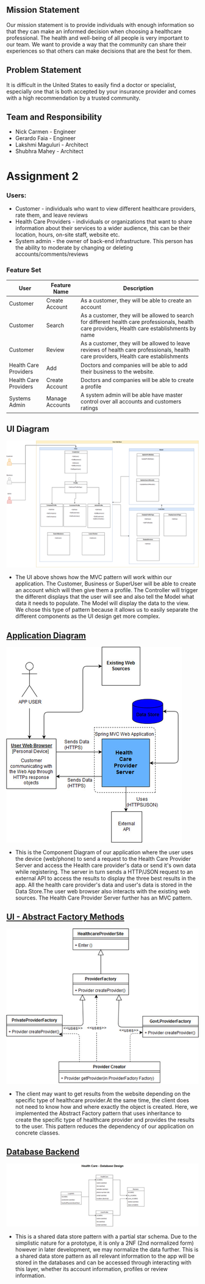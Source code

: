 ## Mission Statement
  Our mission statement is to provide individuals with enough information so that they can make an informed decision when choosing a healthcare professional.  The health and well-being of all people is very important to our team.  We want to provide a way that the community can share their experiences so that others can make decisions that are the best for them.

## Problem Statement
   It is difficult in the United States to easily find a doctor or specialist, especially one that is both accepted by your insurance provider and comes with a high recommendation by a trusted community.
   
## Team and Responsibility
* Nick Carmen - Engineer
* Gerardo Faia - Engineer
* Lakshmi Maguluri - Architect
* Shubhra Mahey - Architect

# Assignment 2

### Users:

- Customer - individuals who want to view different healthcare providers, rate them, and leave reviews
- Health Care Providers - individuals or organizations that want to share information about their services to a wider audience, this can be their location, hours, on-site staff, website etc.
- System admin - the owner of back-end infrastructure.  This person has the ability to moderate by changing or deleting accounts/comments/reviews

### Feature Set

| User | Feature Name | Description |
| --- | --- | --- |
| Customer | Create Account | As a customer, they will be able to create an account |
| Customer | Search | As a customer, they will be allowed to search for different health care professionals, health care providers, Health care establishments by name |
| Customer | Review | As a customer, they will be allowed to leave reviews of health care professionals, health care providers, Health care establishments |
| Health Care Providers | Add | Doctors and companies will be able to add their business to the website. |
| Health Care Providers | Create Account | Doctors and companies will be able to create a profile |
| Systems Admin | Manage Accounts | A system admin will be able have master control over all accounts and customers ratings |



## UI Diagram 
![](ui_full.jpg)
- The UI above shows how the MVC pattern will work within our application. The Customer, Business or SuperUser will be able to create an account which will then give them a profile. The Controller will trigger the different displays that the user will see and also tell the Model what data it needs to populate. The Model will display the data to the view. We chose this type of pattern because it allows us to easily separate the different components as the UI design get more complex.

## [Application Diagram](https://drive.google.com/file/d/1q7LKR04xSaLWcB6vnQTWxlQ9pp57ZU6f/view?usp=sharing)
![](app_diagram.jpg)
- This is the Component Diagram of our application where the user uses the device (web/phone) to send a request to the Health Care Provider Server and access the Health care provider&#39;s data or send it&#39;s own data while registering. The server in turn sends a HTTP/JSON request to an external API to access the results to display the three best results in the app. All the health care provider&#39;s data and user&#39;s data is stored in the Data Store.The user web browser also interacts with the existing web sources. The Health Care Provider Server further has an MVC pattern.

## [UI - Abstract Factory Methods](https://drive.google.com/file/d/1lT39HgxnoIeXHqyfFEfIisYFTiYXyUdj/view?usp=sharing)
![](ui.jpg)

- The client may want to get results from the website depending on the specific type of healthcare provider.At the same time, the client does not need to know how and where exactly the object is created. Here, we implemented the Abstract Factory pattern that uses inheritance to create the specific type of healthcare provider and provides the results to the user. This pattern reduces the  dependency of our application on concrete classes.

## [Database Backend](https://drive.google.com/file/d/1f4NE4Giiy93wb0sdTH21UXn6m-6Hu78A/view?usp=sharing)
![](db.jpg)
- This is a shared data store pattern with a partial star schema.  Due to the simplistic nature for a prototype, it is only a 2NF (2nd normalized form) however in later development, we may normalize the data further.  This is a shared data store pattern as all relevant information to the app will be stored in the databases and can be accessed through interacting with this layer, whether its account information, profiles or review information.
